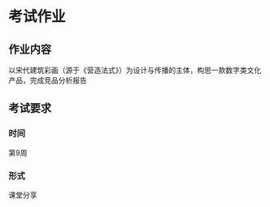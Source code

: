 # 考试作业

## 作业内容

以宋代建筑彩画（源于《营造法式》）为设计与传播的主体，构思一款数字类文化产品，完成竞品分析报告

## 考试要求

### 时间

第9周

### 形式

课堂分享